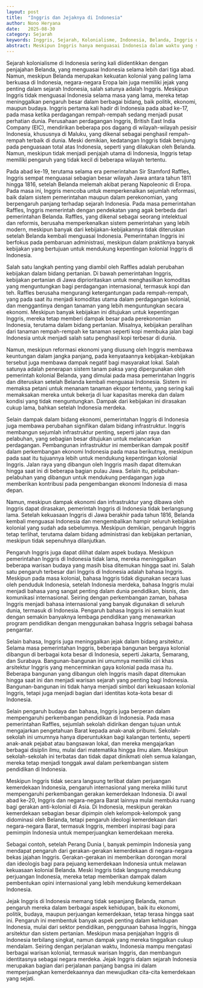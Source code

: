 ```yaml
---
layout: post
title:  "Inggris dan Jejaknya di Indonesia"
author: Nono Heryana
date:   2025-08-30
category: Sejarah
keywords: Inggris, Sejarah, Kolonialisme, Indonesia, Belanda, Inggris di Indonesia
abstract: Meskipun Inggris hanya menguasai Indonesia dalam waktu yang singkat, mereka meninggalkan pengaruh yang cukup besar dalam berbagai aspek kehidupan, dari politik hingga budaya. Artikel ini akan membahas pengaruh Inggris di Indonesia serta dampak kolonial mereka.
---
```


Sejarah kolonialisme di Indonesia sering kali diidentikkan dengan penjajahan Belanda, yang menguasai Indonesia selama lebih dari tiga abad. Namun, meskipun Belanda merupakan kekuatan kolonial yang paling lama berkuasa di Indonesia, negara-negara Eropa lain juga memiliki jejak yang penting dalam sejarah Indonesia, salah satunya adalah Inggris. Meskipun Inggris tidak menguasai Indonesia selama masa yang lama, mereka tetap meninggalkan pengaruh besar dalam berbagai bidang, baik politik, ekonomi, maupun budaya. Inggris pertama kali hadir di Indonesia pada abad ke-17, pada masa ketika perdagangan rempah-rempah sedang menjadi pusat perhatian dunia. Perusahaan perdagangan Inggris, British East India Company (EIC), mendirikan beberapa pos dagang di wilayah-wilayah pesisir Indonesia, khususnya di Maluku, yang dikenal sebagai penghasil rempah-rempah terbaik di dunia. Meski demikian, kedatangan Inggris tidak berujung pada penguasaan total atas Indonesia, seperti yang dilakukan oleh Belanda. Namun, meskipun tidak menjadi penjajah utama di Indonesia, Inggris tetap memiliki pengaruh yang tidak kecil di beberapa wilayah tertentu.

Pada abad ke-19, terutama selama era pemerintahan Sir Stamford Raffles, Inggris sempat menguasai sebagian besar wilayah Jawa antara tahun 1811 hingga 1816, setelah Belanda melemah akibat perang Napoleonic di Eropa. Pada masa ini, Inggris mencoba untuk memperkenalkan sejumlah reformasi, baik dalam sistem pemerintahan maupun dalam perekonomian, yang berpengaruh panjang terhadap sejarah Indonesia. Pada masa pemerintahan Raffles, Inggris memerintah dengan pendekatan yang agak berbeda dari pemerintahan Belanda. Raffles, yang dikenal sebagai seorang intelektual dan reformis, berusaha memperkenalkan sistem pemerintahan yang lebih modern, meskipun banyak dari kebijakan-kebijakannya tidak diteruskan setelah Belanda kembali menguasai Indonesia. Pemerintahan Inggris ini berfokus pada pembaruan administrasi, meskipun dalam praktiknya banyak kebijakan yang bertujuan untuk mendukung kepentingan kolonial Inggris di Indonesia.

Salah satu langkah penting yang diambil oleh Raffles adalah perubahan kebijakan dalam bidang pertanian. Di bawah pemerintahan Inggris, kebijakan pertanian di Jawa diprioritaskan untuk menghasilkan komoditas yang menguntungkan bagi perdagangan internasional, termasuk kopi dan teh. Raffles berusaha mengurangi ketergantungan pada rempah-rempah, yang pada saat itu menjadi komoditas utama dalam perdagangan kolonial, dan menggantinya dengan tanaman yang lebih menguntungkan secara ekonomi. Meskipun banyak kebijakan ini ditujukan untuk kepentingan Inggris, mereka tetap memberi dampak besar pada perekonomian Indonesia, terutama dalam bidang pertanian. Misalnya, kebijakan peralihan dari tanaman rempah-rempah ke tanaman seperti kopi membuka jalan bagi Indonesia untuk menjadi salah satu penghasil kopi terbesar di dunia. 

Namun, meskipun reformasi ekonomi yang diusung oleh Inggris membawa keuntungan dalam jangka panjang, pada kenyataannya kebijakan-kebijakan tersebut juga membawa dampak negatif bagi masyarakat lokal. Salah satunya adalah penerapan sistem tanam paksa yang dipergunakan oleh pemerintah kolonial Belanda, yang dimulai pada masa pemerintahan Inggris dan diteruskan setelah Belanda kembali menguasai Indonesia. Sistem ini memaksa petani untuk menanam tanaman ekspor tertentu, yang sering kali memaksakan mereka untuk bekerja di luar kapasitas mereka dan dalam kondisi yang tidak menguntungkan. Dampak dari kebijakan ini dirasakan cukup lama, bahkan setelah Indonesia merdeka.

Selain dampak dalam bidang ekonomi, pemerintahan Inggris di Indonesia juga membawa perubahan signifikan dalam bidang infrastruktur. Inggris membangun sejumlah infrastruktur penting, seperti jalan raya dan pelabuhan, yang sebagian besar ditujukan untuk melancarkan perdagangan. Pembangunan infrastruktur ini memberikan dampak positif dalam perkembangan ekonomi Indonesia pada masa berikutnya, meskipun pada saat itu tujuannya lebih untuk mendukung kepentingan kolonial Inggris. Jalan raya yang dibangun oleh Inggris masih dapat ditemukan hingga saat ini di beberapa bagian pulau Jawa. Selain itu, pelabuhan-pelabuhan yang dibangun untuk mendukung perdagangan juga memberikan kontribusi pada pengembangan ekonomi Indonesia di masa depan.

Namun, meskipun dampak ekonomi dan infrastruktur yang dibawa oleh Inggris dapat dirasakan, pemerintah Inggris di Indonesia tidak berlangsung lama. Setelah kekuasaan Inggris di Jawa berakhir pada tahun 1816, Belanda kembali menguasai Indonesia dan mengembalikan hampir seluruh kebijakan kolonial yang sudah ada sebelumnya. Meskipun demikian, pengaruh Inggris tetap terlihat, terutama dalam bidang administrasi dan kebijakan pertanian, meskipun tidak sepenuhnya dilanjutkan. 

Pengaruh Inggris juga dapat dilihat dalam aspek budaya. Meskipun pemerintahan Inggris di Indonesia tidak lama, mereka meninggalkan beberapa warisan budaya yang masih bisa ditemukan hingga saat ini. Salah satu pengaruh terbesar dari Inggris di Indonesia adalah bahasa Inggris. Meskipun pada masa kolonial, bahasa Inggris tidak digunakan secara luas oleh penduduk Indonesia, setelah Indonesia merdeka, bahasa Inggris mulai menjadi bahasa yang sangat penting dalam dunia pendidikan, bisnis, dan komunikasi internasional. Seiring dengan perkembangan zaman, bahasa Inggris menjadi bahasa internasional yang banyak digunakan di seluruh dunia, termasuk di Indonesia. Pengaruh bahasa Inggris ini semakin kuat dengan semakin banyaknya lembaga pendidikan yang menawarkan program pendidikan dengan menggunakan bahasa Inggris sebagai bahasa pengantar.

Selain bahasa, Inggris juga meninggalkan jejak dalam bidang arsitektur. Selama masa pemerintahan Inggris, beberapa bangunan bergaya kolonial dibangun di berbagai kota besar di Indonesia, seperti Jakarta, Semarang, dan Surabaya. Bangunan-bangunan ini umumnya memiliki ciri khas arsitektur Inggris yang mencerminkan gaya kolonial pada masa itu. Beberapa bangunan yang dibangun oleh Inggris masih dapat ditemukan hingga saat ini dan menjadi warisan sejarah yang penting bagi Indonesia. Bangunan-bangunan ini tidak hanya menjadi simbol dari kekuasaan kolonial Inggris, tetapi juga menjadi bagian dari identitas kota-kota besar di Indonesia.

Selain pengaruh budaya dan bahasa, Inggris juga berperan dalam mempengaruhi perkembangan pendidikan di Indonesia. Pada masa pemerintahan Raffles, sejumlah sekolah didirikan dengan tujuan untuk mengajarkan pengetahuan Barat kepada anak-anak pribumi. Sekolah-sekolah ini umumnya hanya diperuntukkan bagi kalangan tertentu, seperti anak-anak pejabat atau bangsawan lokal, dan mereka mengajarkan berbagai disiplin ilmu, mulai dari matematika hingga ilmu alam. Meskipun sekolah-sekolah ini terbatas dan tidak dapat dinikmati oleh semua kalangan, mereka tetap menjadi tonggak awal dalam perkembangan sistem pendidikan di Indonesia.

Meskipun Inggris tidak secara langsung terlibat dalam perjuangan kemerdekaan Indonesia, pengaruh internasional yang mereka miliki turut mempengaruhi perkembangan gerakan kemerdekaan Indonesia. Di awal abad ke-20, Inggris dan negara-negara Barat lainnya mulai membuka ruang bagi gerakan anti-kolonial di Asia. Di Indonesia, meskipun gerakan kemerdekaan sebagian besar dipimpin oleh kelompok-kelompok yang didominasi oleh Belanda, tetapi pengaruh ideologi kemerdekaan dari negara-negara Barat, termasuk Inggris, memberi inspirasi bagi para pemimpin Indonesia untuk memperjuangkan kemerdekaan mereka.

Sebagai contoh, setelah Perang Dunia I, banyak pemimpin Indonesia yang mendapat pengaruh dari gerakan-gerakan kemerdekaan di negara-negara bekas jajahan Inggris. Gerakan-gerakan ini memberikan dorongan moral dan ideologis bagi para pejuang kemerdekaan Indonesia untuk melawan kekuasaan kolonial Belanda. Meski Inggris tidak langsung mendukung perjuangan Indonesia, mereka tetap memberikan dampak dalam pembentukan opini internasional yang lebih mendukung kemerdekaan Indonesia.

Jejak Inggris di Indonesia memang tidak sepanjang Belanda, namun pengaruh mereka dalam berbagai aspek kehidupan, baik itu ekonomi, politik, budaya, maupun perjuangan kemerdekaan, tetap terasa hingga saat ini. Pengaruh ini membentuk banyak aspek penting dalam kehidupan Indonesia, mulai dari sektor pendidikan, penggunaan bahasa Inggris, hingga arsitektur dan sistem pertanian. Meskipun masa penjajahan Inggris di Indonesia terbilang singkat, namun dampak yang mereka tinggalkan cukup mendalam. Seiring dengan perjalanan waktu, Indonesia mampu mengatasi berbagai warisan kolonial, termasuk warisan Inggris, dan membangun identitasnya sebagai negara merdeka. Jejak Inggris dalam sejarah Indonesia merupakan bagian dari perjalanan panjang bangsa ini dalam memperjuangkan kemerdekaannya dan mewujudkan cita-cita kemerdekaan yang sejati.
